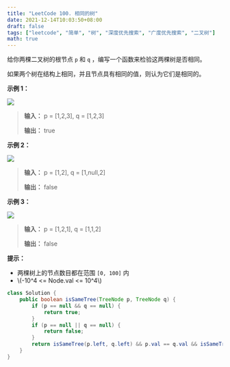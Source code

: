 ```yaml
---
title: "LeetCode 100. 相同的树"
date: 2021-12-14T10:03:50+08:00
draft: false
tags: ["leetcode", "简单", "树", "深度优先搜索", "广度优先搜索", "二叉树"]
math: true
---
```


给你两棵二叉树的根节点 `p` 和 `q` ，编写一个函数来检验这两棵树是否相同。

如果两个树在结构上相同，并且节点具有相同的值，则认为它们是相同的。

<!--more-->

**示例 1：**

![](https://tategotoazarasi.github.io/images/ex1.jpg)

> **输入：** p = [1,2,3], q = [1,2,3]
> 
> **输出：** true

**示例 2：**

![](https://tategotoazarasi.github.io/images/ex2.jpg)

> **输入：** p = [1,2], q = [1,null,2]
> 
> **输出：** false

**示例 3：**

![](https://tategotoazarasi.github.io/images/ex3.jpg)

> **输入：** p = [1,2,1], q = [1,1,2]
> 
> **输出：** false

**提示：**

- 两棵树上的节点数目都在范围 `[0, 100]` 内
- \\(-10^4 <= Node.val <= 10^4\\)

```java
class Solution {
    public boolean isSameTree(TreeNode p, TreeNode q) {
        if (p == null && q == null) {
            return true;
        }
        if (p == null || q == null) {
            return false;
        }
        return isSameTree(p.left, q.left) && p.val == q.val && isSameTree(p.right, q.right);
    }
}
```
